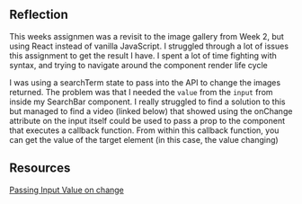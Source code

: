 ## Reflection

This weeks assignmen was a revisit to the image gallery from Week 2, but using React instead of vanilla JavaScript.
I struggled through a lot of issues this assignment to get the result I have. I spent a lot of time fighting with syntax, and trying to navigate around the component render life cycle

I was using a searchTerm state to pass into the API to change the images returned. The problem was that I needed the `value` from the `input` from inside my SearchBar component. I really struggled to find a solution to this but managed to find a video (linked below) that showed using the onChange attribute on the input itself could be used to pass a prop to the component that executes a callback function. From within this callback function, you can get the value of the target element (in this case, the value changing)

## Resources

[Passing Input Value on change](https://www.youtube.com/watch?v=91TIUURx5JM)
